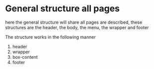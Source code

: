 # General structure all pages

here the general structure will share all pages are described, these structures are the header, the body, the menu, the wrapper and footer

The structure works in the following manner

1. header
2. wrapper
3. box-content
4. footer

